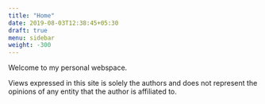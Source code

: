 ```yaml
---
title: "Home"
date: 2019-08-03T12:38:45+05:30
draft: true
menu: sidebar
weight: -300
---
```

Welcome to my personal webspace.

Views expressed in this site is solely the authors and does not represent the opinions of any entity that the author is affiliated to.
